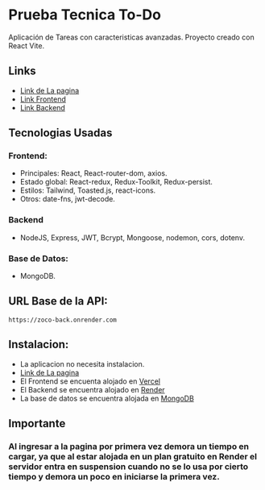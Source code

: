 # Prueba Tecnica To-Do

Aplicación de Tareas con caracteristicas avanzadas. Proyecto creado con React Vite.

## Links
- [Link de La pagina](https://zoco-front.vercel.app/ "Link de La pagina")
- [Link Frontend](https://github.com/nassahel/zoco-front "Link Frontend")
- [Link Backend](https://github.com/nassahel/zoco-back.git "Link Backend")


## Tecnologias Usadas

### Frontend: 
- Principales: React, React-router-dom, axios.
- Estado global: React-redux, Redux-Toolkit, Redux-persist.
- Estilos: Tailwind, Toasted.js, react-icons.
- Otros: date-fns, jwt-decode.

### Backend
- NodeJS, Express, JWT, Bcrypt, Mongoose, nodemon, cors, dotenv.

### Base de Datos:
- MongoDB.

## URL Base de la API: 
`https://zoco-back.onrender.com`

## Instalacion:
- La aplicacion no necesita instalacion.
- [Link de La pagina](https://zoco-front.vercel.app/ "Link de La pagina")
- El Frontend se encuenta alojado en [Vercel](https://vercel.com/ "Vercel")
- El Backend se encuentra alojado en [Render](https://dashboard.render.com/ "Render")
- La base de datos se encuentra alojada en [MongoDB](https://www.mongodb.com/ "MongoDB")

## Importante
### Al ingresar a la pagina por primera vez demora un tiempo en cargar, ya que al estar alojada en un plan gratuito en Render el servidor entra en suspension cuando no se lo usa por cierto tiempo y demora un poco en iniciarse la primera vez.
